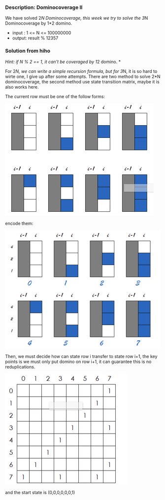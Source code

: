 ### Description: Dominocoverage II             

We have solved 2*N Dominocoverage, this week we try to solve the 3*N Dominocoverage by 1*2 domino.

- input : 1 <= N <= 100000000
- output: result % 12357
 
### Solution from hiho

*Hint: if N % 2 == 1, it can't be coveraged by 1*2 domino. *

For 2*N, we can write a simple recursion formula, but for 3*N, it is so hard to wirte one, I give up after some attempts. There are two method to solve 2*N dominocoverage, the second method use state transition matrix, maybe it is also works here.

The current row must be one of the follow forms:

![the current row state](./state1.png)

encode them:

![encoded state](./state2.png)

Then, we must decide how can state row i transfer to state row i+1, the key points is we must only put domino on row i+1, it can guarantee this is no reduplications.

![transition matrix](./transition.png)

and the start state is (0,0,0,0,0,0,1)
